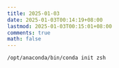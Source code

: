 ```yaml
---
title: 2025-01-03
date: 2025-01-03T00:14:19+08:00
lastmod: 2025-01-03T00:15:01+08:00
comments: true
math: false
---
```


<!--more-->

```bash
/opt/anaconda/bin/conda init zsh
```
